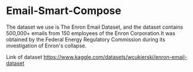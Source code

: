 # Email-Smart-Compose


The dataset we use is The Enron Email Dataset, and the dataset contains 500,000+ emails from 150 employees of the Enron Corporation.It was obtained by the Federal Energy Regulatory Commission during its investigation of Enron's collapse.

Link of dataset https://www.kaggle.com/datasets/wcukierski/enron-email-dataset

